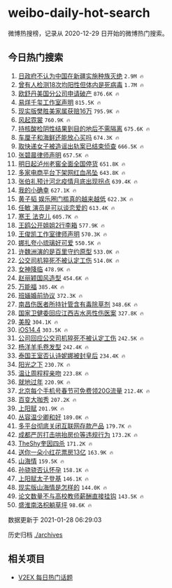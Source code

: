 # weibo-daily-hot-search

微博热搜榜，记录从 2020-12-29 日开始的微博热门搜索。

## 今日热门搜索

<!-- BEGIN -->

1. [日政府不认为中国在新疆实施种族灭绝](https://s.weibo.com/weibo?q=%23%E6%97%A5%E6%94%BF%E5%BA%9C%E4%B8%8D%E8%AE%A4%E4%B8%BA%E4%B8%AD%E5%9B%BD%E5%9C%A8%E6%96%B0%E7%96%86%E5%AE%9E%E6%96%BD%E7%A7%8D%E6%97%8F%E7%81%AD%E7%BB%9D%23&Refer=top) `2.9M 🔥`
1. [曾有人检测18次均阳性但体内是死病毒](https://s.weibo.com/weibo?q=%23%E6%9B%BE%E6%9C%89%E4%BA%BA%E6%A3%80%E6%B5%8B18%E6%AC%A1%E5%9D%87%E9%98%B3%E6%80%A7%E4%BD%86%E4%BD%93%E5%86%85%E6%98%AF%E6%AD%BB%E7%97%85%E6%AF%92%23&Refer=top) `1.7M 🔥`
1. [欧舒丹美国分公司申请破产](https://s.weibo.com/weibo?q=%23%E6%AC%A7%E8%88%92%E4%B8%B9%E7%BE%8E%E5%9B%BD%E5%88%86%E5%85%AC%E5%8F%B8%E7%94%B3%E8%AF%B7%E7%A0%B4%E4%BA%A7%23&Refer=top) `876.6K 🔥`
1. [易烊千玺工作室声明](https://s.weibo.com/weibo?q=%23%E6%98%93%E7%83%8A%E5%8D%83%E7%8E%BA%E5%B7%A5%E4%BD%9C%E5%AE%A4%E5%A3%B0%E6%98%8E%23&Refer=top) `815.5K 🔥`
1. [现实版樊胜美家属获赔16万](https://s.weibo.com/weibo?q=%23%E7%8E%B0%E5%AE%9E%E7%89%88%E6%A8%8A%E8%83%9C%E7%BE%8E%E5%AE%B6%E5%B1%9E%E8%8E%B7%E8%B5%9416%E4%B8%87%23&Refer=top) `795.9K 🔥`
1. [风起霓裳](https://s.weibo.com/weibo?q=%E9%A3%8E%E8%B5%B7%E9%9C%93%E8%A3%B3&Refer=top) `760.9K 🔥`
1. [持核酸检阴性结果到目的地后不需隔离](https://s.weibo.com/weibo?q=%23%E6%8C%81%E6%A0%B8%E9%85%B8%E6%A3%80%E9%98%B4%E6%80%A7%E7%BB%93%E6%9E%9C%E5%88%B0%E7%9B%AE%E7%9A%84%E5%9C%B0%E5%90%8E%E4%B8%8D%E9%9C%80%E9%9A%94%E7%A6%BB%23&Refer=top) `675.6K 🔥`
1. [车厘子和海鲜还能放心买吗](https://s.weibo.com/weibo?q=%23%E8%BD%A6%E5%8E%98%E5%AD%90%E5%92%8C%E6%B5%B7%E9%B2%9C%E8%BF%98%E8%83%BD%E6%94%BE%E5%BF%83%E4%B9%B0%E5%90%97%23&Refer=top) `674.3K 🔥`
1. [取快递女子被造谣出轨案已结束侦查](https://s.weibo.com/weibo?q=%23%E5%8F%96%E5%BF%AB%E9%80%92%E5%A5%B3%E5%AD%90%E8%A2%AB%E9%80%A0%E8%B0%A3%E5%87%BA%E8%BD%A8%E6%A1%88%E5%B7%B2%E7%BB%93%E6%9D%9F%E4%BE%A6%E6%9F%A5%23&Refer=top) `666.5K 🔥`
1. [张碧晨律师声明](https://s.weibo.com/weibo?q=%23%E5%BC%A0%E7%A2%A7%E6%99%A8%E5%BE%8B%E5%B8%88%E5%A3%B0%E6%98%8E%23&Refer=top) `657.5K 🔥`
1. [明日起泸州老窖全面全国停货](https://s.weibo.com/weibo?q=%23%E6%98%8E%E6%97%A5%E8%B5%B7%E6%B3%B8%E5%B7%9E%E8%80%81%E7%AA%96%E5%85%A8%E9%9D%A2%E5%85%A8%E5%9B%BD%E5%81%9C%E8%B4%A7%23&Refer=top) `651.8K 🔥`
1. [多家电商平台下架网红血吊坠](https://s.weibo.com/weibo?q=%23%E5%A4%9A%E5%AE%B6%E7%94%B5%E5%95%86%E5%B9%B3%E5%8F%B0%E4%B8%8B%E6%9E%B6%E7%BD%91%E7%BA%A2%E8%A1%80%E5%90%8A%E5%9D%A0%23&Refer=top) `643.8K 🔥`
1. [张伯礼预计河北疫情月底出现拐点](https://s.weibo.com/weibo?q=%23%E5%BC%A0%E4%BC%AF%E7%A4%BC%E9%A2%84%E8%AE%A1%E6%B2%B3%E5%8C%97%E7%96%AB%E6%83%85%E6%9C%88%E5%BA%95%E5%87%BA%E7%8E%B0%E6%8B%90%E7%82%B9%23&Refer=top) `639.4K 🔥`
1. [我的小确幸](https://s.weibo.com/weibo?q=%23%E6%88%91%E7%9A%84%E5%B0%8F%E7%A1%AE%E5%B9%B8%23&Refer=top) `627.1K 🔥`
1. [黄子韬 娱乐圈门槛真的越来越低](https://s.weibo.com/weibo?q=%E9%BB%84%E5%AD%90%E9%9F%AC%20%E5%A8%B1%E4%B9%90%E5%9C%88%E9%97%A8%E6%A7%9B%E7%9C%9F%E7%9A%84%E8%B6%8A%E6%9D%A5%E8%B6%8A%E4%BD%8E&Refer=top) `622.3K 🔥`
1. [任敏 演员是可以谈恋爱的](https://s.weibo.com/weibo?q=%E4%BB%BB%E6%95%8F%20%E6%BC%94%E5%91%98%E6%98%AF%E5%8F%AF%E4%BB%A5%E8%B0%88%E6%81%8B%E7%88%B1%E7%9A%84&Refer=top) `613.4K 🔥`
1. [寒王 法克儿](https://s.weibo.com/weibo?q=%E5%AF%92%E7%8E%8B%20%E6%B3%95%E5%85%8B%E5%84%BF&Refer=top) `605.7K 🔥`
1. [王鸥公开姐姐2行李箱](https://s.weibo.com/weibo?q=%23%E7%8E%8B%E9%B8%A5%E5%85%AC%E5%BC%80%E5%A7%90%E5%A7%902%E8%A1%8C%E6%9D%8E%E7%AE%B1%23&Refer=top) `577.9K 🔥`
1. [王俊凯工作室律师声明](https://s.weibo.com/weibo?q=%23%E7%8E%8B%E4%BF%8A%E5%87%AF%E5%B7%A5%E4%BD%9C%E5%AE%A4%E5%BE%8B%E5%B8%88%E5%A3%B0%E6%98%8E%23&Refer=top) `570.3K 🔥`
1. [娜扎夸小琉璃好可爱](https://s.weibo.com/weibo?q=%23%E5%A8%9C%E6%89%8E%E5%A4%B8%E5%B0%8F%E7%90%89%E7%92%83%E5%A5%BD%E5%8F%AF%E7%88%B1%23&Refer=top) `550.5K 🔥`
1. [许魏洲演的是百里守约原型](https://s.weibo.com/weibo?q=%23%E8%AE%B8%E9%AD%8F%E6%B4%B2%E6%BC%94%E7%9A%84%E6%98%AF%E7%99%BE%E9%87%8C%E5%AE%88%E7%BA%A6%E5%8E%9F%E5%9E%8B%23&Refer=top) `533.0K 🔥`
1. [公交司机猝死不被认定工伤](https://s.weibo.com/weibo?q=%E5%85%AC%E4%BA%A4%E5%8F%B8%E6%9C%BA%E7%8C%9D%E6%AD%BB%E4%B8%8D%E8%A2%AB%E8%AE%A4%E5%AE%9A%E5%B7%A5%E4%BC%A4&Refer=top) `514.0K 🔥`
1. [女神降临](https://s.weibo.com/weibo?q=%E5%A5%B3%E7%A5%9E%E9%99%8D%E4%B8%B4&Refer=top) `478.9K 🔥`
1. [赵丽颖国风造型](https://s.weibo.com/weibo?q=%23%E8%B5%B5%E4%B8%BD%E9%A2%96%E5%9B%BD%E9%A3%8E%E9%80%A0%E5%9E%8B%23&Refer=top) `454.6K 🔥`
1. [万能福](https://s.weibo.com/weibo?q=%E4%B8%87%E8%83%BD%E7%A6%8F&Refer=top) `385.4K 🔥`
1. [班婳婚前协议](https://s.weibo.com/weibo?q=%23%E7%8F%AD%E5%A9%B3%E5%A9%9A%E5%89%8D%E5%8D%8F%E8%AE%AE%23&Refer=top) `372.3K 🔥`
1. [南昌伤医者所持针管含有毒除草剂](https://s.weibo.com/weibo?q=%23%E5%8D%97%E6%98%8C%E4%BC%A4%E5%8C%BB%E8%80%85%E6%89%80%E6%8C%81%E9%92%88%E7%AE%A1%E5%90%AB%E6%9C%89%E6%AF%92%E9%99%A4%E8%8D%89%E5%89%82%23&Refer=top) `348.6K 🔥`
1. [国家卫健委回应江西吉水恶性伤医案](https://s.weibo.com/weibo?q=%23%E5%9B%BD%E5%AE%B6%E5%8D%AB%E5%81%A5%E5%A7%94%E5%9B%9E%E5%BA%94%E6%B1%9F%E8%A5%BF%E5%90%89%E6%B0%B4%E6%81%B6%E6%80%A7%E4%BC%A4%E5%8C%BB%E6%A1%88%23&Refer=top) `327.8K 🔥`
1. [美股](https://s.weibo.com/weibo?q=%E7%BE%8E%E8%82%A1&Refer=top) `304.1K 🔥`
1. [iOS14.4](https://s.weibo.com/weibo?q=iOS14.4&Refer=top) `303.5K 🔥`
1. [公司回应公交司机猝死不被认定工伤](https://s.weibo.com/weibo?q=%E5%85%AC%E5%8F%B8%E5%9B%9E%E5%BA%94%E5%85%AC%E4%BA%A4%E5%8F%B8%E6%9C%BA%E7%8C%9D%E6%AD%BB%E4%B8%8D%E8%A2%AB%E8%AE%A4%E5%AE%9A%E5%B7%A5%E4%BC%A4&Refer=top) `242.5K 🔥`
1. [杨洋羊毛卷发型](https://s.weibo.com/weibo?q=%23%E6%9D%A8%E6%B4%8B%E7%BE%8A%E6%AF%9B%E5%8D%B7%E5%8F%91%E5%9E%8B%23&Refer=top) `242.4K 🔥`
1. [泰国王室否认诗妮娜被封皇后](https://s.weibo.com/weibo?q=%E6%B3%B0%E5%9B%BD%E7%8E%8B%E5%AE%A4%E5%90%A6%E8%AE%A4%E8%AF%97%E5%A6%AE%E5%A8%9C%E8%A2%AB%E5%B0%81%E7%9A%87%E5%90%8E&Refer=top) `234.4K 🔥`
1. [阳光之下](https://s.weibo.com/weibo?q=%E9%98%B3%E5%85%89%E4%B9%8B%E4%B8%8B&Refer=top) `230.7K 🔥`
1. [温让周程程亲吻](https://s.weibo.com/weibo?q=%23%E6%B8%A9%E8%AE%A9%E5%91%A8%E7%A8%8B%E7%A8%8B%E4%BA%B2%E5%90%BB%23&Refer=top) `223.8K 🔥`
1. [就地过年](https://s.weibo.com/weibo?q=%E5%B0%B1%E5%9C%B0%E8%BF%87%E5%B9%B4&Refer=top) `220.9K 🔥`
1. [北京每个手机号春节可免费领20G流量](https://s.weibo.com/weibo?q=%23%E5%8C%97%E4%BA%AC%E6%AF%8F%E4%B8%AA%E6%89%8B%E6%9C%BA%E5%8F%B7%E6%98%A5%E8%8A%82%E5%8F%AF%E5%85%8D%E8%B4%B9%E9%A2%8620G%E6%B5%81%E9%87%8F%23&Refer=top) `212.4K 🔥`
1. [百变大咖秀](https://s.weibo.com/weibo?q=%E7%99%BE%E5%8F%98%E5%A4%A7%E5%92%96%E7%A7%80&Refer=top) `207.2K 🔥`
1. [上阳赋](https://s.weibo.com/weibo?q=%E4%B8%8A%E9%98%B3%E8%B5%8B&Refer=top) `201.9K 🔥`
1. [丛容温少卿和好](https://s.weibo.com/weibo?q=%23%E4%B8%9B%E5%AE%B9%E6%B8%A9%E5%B0%91%E5%8D%BF%E5%92%8C%E5%A5%BD%23&Refer=top) `189.0K 🔥`
1. [多平台彻底关闭互联网存款产品](https://s.weibo.com/weibo?q=%23%E5%A4%9A%E5%B9%B3%E5%8F%B0%E5%BD%BB%E5%BA%95%E5%85%B3%E9%97%AD%E4%BA%92%E8%81%94%E7%BD%91%E5%AD%98%E6%AC%BE%E4%BA%A7%E5%93%81%23&Refer=top) `179.7K 🔥`
1. [成都严厉打击哄抬房价等违规行为](https://s.weibo.com/weibo?q=%E6%88%90%E9%83%BD%E4%B8%A5%E5%8E%89%E6%89%93%E5%87%BB%E5%93%84%E6%8A%AC%E6%88%BF%E4%BB%B7%E7%AD%89%E8%BF%9D%E8%A7%84%E8%A1%8C%E4%B8%BA&Refer=top) `173.2K 🔥`
1. [TheShy奎因四杀](https://s.weibo.com/weibo?q=%23TheShy%E5%A5%8E%E5%9B%A0%E5%9B%9B%E6%9D%80%23&Refer=top) `171.2K 🔥`
1. [送你一朵小红花票房13亿](https://s.weibo.com/weibo?q=%23%E9%80%81%E4%BD%A0%E4%B8%80%E6%9C%B5%E5%B0%8F%E7%BA%A2%E8%8A%B1%E7%A5%A8%E6%88%BF13%E4%BA%BF%23&Refer=top) `163.9K 🔥`
1. [山海情](https://s.weibo.com/weibo?q=%E5%B1%B1%E6%B5%B7%E6%83%85&Refer=top) `159.5K 🔥`
1. [孙骁骁否认怀孕](https://s.weibo.com/weibo?q=%23%E5%AD%99%E9%AA%81%E9%AA%81%E5%90%A6%E8%AE%A4%E6%80%80%E5%AD%95%23&Refer=top) `158.1K 🔥`
1. [上阳赋太子登基](https://s.weibo.com/weibo?q=%23%E4%B8%8A%E9%98%B3%E8%B5%8B%E5%A4%AA%E5%AD%90%E7%99%BB%E5%9F%BA%23&Refer=top) `146.1K 🔥`
1. [现实版山海情是怎样的](https://s.weibo.com/weibo?q=%23%E7%8E%B0%E5%AE%9E%E7%89%88%E5%B1%B1%E6%B5%B7%E6%83%85%E6%98%AF%E6%80%8E%E6%A0%B7%E7%9A%84%23&Refer=top) `144.0K 🔥`
1. [论文数量不与高校教师薪酬直接挂钩](https://s.weibo.com/weibo?q=%23%E8%AE%BA%E6%96%87%E6%95%B0%E9%87%8F%E4%B8%8D%E4%B8%8E%E9%AB%98%E6%A0%A1%E6%95%99%E5%B8%88%E8%96%AA%E9%85%AC%E7%9B%B4%E6%8E%A5%E6%8C%82%E9%92%A9%23&Refer=top) `143.5K 🔥`
1. [盛淮南洛枳躺草坪](https://s.weibo.com/weibo?q=%23%E7%9B%9B%E6%B7%AE%E5%8D%97%E6%B4%9B%E6%9E%B3%E8%BA%BA%E8%8D%89%E5%9D%AA%23&Refer=top) `98.6K 🔥`

数据更新于 2021-01-28 06:29:03

<!-- END -->

历史归档 [./archives](./archives)

## 相关项目

- [V2EX 每日热门话题](https://github.com/realLeonardo/v2ex-daily-hot-topic)
